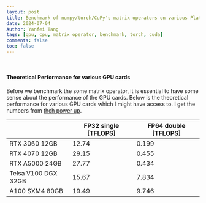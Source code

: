 ```yaml
---
layout: post
title: Benchmark of numpy/torch/CuPy's matrix operators on various Platforms
date: 2024-07-04
Author: Yanfei Tang
tags: [gpu, cpu, matrix operator, benchmark, torch, cuda]
comments: false
toc: false
---
```


&emsp;&emsp; 

<!-- more -->

#### Theoretical Performance for various GPU cards

Before we benchmark the some matrix operator, it is essential to have some sense about the performance of the GPU cards. Below is the theoretical performance for various GPU cards which I might have access to. I get the numbers from [thch power up](https://www.techpowerup.com/gpu-specs/a100-sxm4-80-gb.c3746).

|                     | FP32 single [TFLOPS] | FP64 double [TFLOPS] |
|---------------------|----------------------|----------------------|
| RTX 3060 12GB       | 12.74                | 0.199                |
| RTX 4070 12GB       | 29.15                | 0.455                |
| RTX A5000 24GB      | 27.77                | 0.434                |
| Telsa V100 DGX 32GB | 15.67                | 7.834                |
| A100 SXM4 80GB      | 19.49                | 9.746                |




[^1]: https://medium.com/rapids-ai/single-gpu-cupy-speedups-ea99cbbb0cbb

[^2]: https://docs.cupy.dev/en/stable/user_guide/performance.html

[^3]: https://pytorch.org/tutorials/recipes/recipes/benchmark.html

[^4]: https://pytorch.org/tutorials/recipes/recipes/profiler_recipe.html